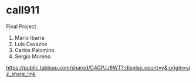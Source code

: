 # call911
Final Project

1. Mario Ibarra
1. Luis Cavazos
1. Carlos Palomino
1. Sergio Moreno

https://public.tableau.com/shared/C4GPJJ6WT?:display_count=y&:origin=viz_share_link
